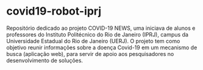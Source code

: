 # covid19-robot-iprj
Repositório dedicado ao projeto COVID-19 NEWS, uma iniciava de alunos e professores do Instituto Politécnico do Rio de Janeiro (IPRJ), campus da Universidade Estadual do Rio de Janeiro (UERJ). O projeto tem como objetivo reunir informações sobre a doença Covid-19 em um mecanismo de busca (aplicação web), para servir de apoio aos pesquisadores no desenvolvimento de soluções.

